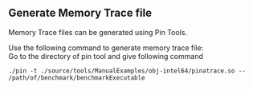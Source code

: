 ## Generate Memory Trace file ##
Memory Trace files can be generated using Pin Tools.

Use the following command to generate memory trace file:\
Go to the directory of pin tool and give following command
```
./pin -t ./source/tools/ManualExamples/obj-intel64/pinatrace.so -- /path/of/benchmark/benchmarkExecutable
```

